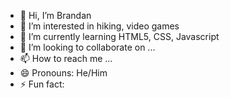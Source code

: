- 👋 Hi, I’m Brandan
- 👀 I’m interested in hiking, video games
- 🌱 I’m currently learning HTML5, CSS, Javascript
- 💞️ I’m looking to collaborate on ...
- 📫 How to reach me ...
- 😄 Pronouns: He/Him
- ⚡ Fun fact: 

<!---
nadnarbdavis/nadnarbdavis is a ✨ special ✨ repository because its `README.md` (this file) appears on your GitHub profile.
You can click the Preview link to take a look at your changes.
--->
